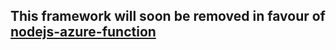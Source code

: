 ## This framework will soon be removed in favour of [nodejs-azure-function](https://github.com/hasura/codegen-assets/tree/master/nodejs-azure-function)
